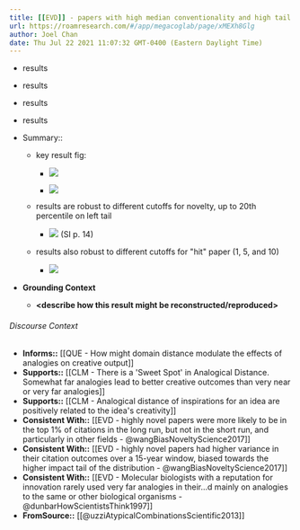 ```yaml
---
title: [[EVD]] - papers with high median conventionality and high tail atypical combinations of journals they cited were 2x more likely than average to be in top 5 percent of citation distribution - [[@uzziAtypicalCombinationsScientific2013]]
url: https://roamresearch.com/#/app/megacoglab/page/xMEXh8Glg
author: Joel Chan
date: Thu Jul 22 2021 11:07:32 GMT-0400 (Eastern Daylight Time)
---
```


- results
- results
- results
- results
- Summary::

    - key result fig:

        - ![](https://firebasestorage.googleapis.com/v0/b/firescript-577a2.appspot.com/o/imgs%2Fapp%2Fmegacoglab%2FYYJrres1L2.png?alt=media&token=a222deac-7acf-41e5-9cf1-9cec07eaade8)

        - ![](https://firebasestorage.googleapis.com/v0/b/firescript-577a2.appspot.com/o/imgs%2Fapp%2Fmegacoglab%2FKiglEtvW2U.png?alt=media&token=95d356b5-e3e9-4806-91b2-fcd16847ee9a)

    - results are robust to different cutoffs for novelty, up to 20th percentile on left tail

        - ![](https://firebasestorage.googleapis.com/v0/b/firescript-577a2.appspot.com/o/imgs%2Fapp%2Fmegacoglab%2Fca2mlAV8CN.png?alt=media&token=ebb4fb77-2935-470a-aa36-6a8b86bee908) (SI p. 14)

    - results also robust to different cutoffs for "hit" paper (1, 5, and 10)

        - ![](https://firebasestorage.googleapis.com/v0/b/firescript-577a2.appspot.com/o/imgs%2Fapp%2Fmegacoglab%2F9irFM3pnN1.png?alt=media&token=7d91e719-7853-4f8a-9919-899652b0f081)
- **Grounding Context**

    - __<describe how this result might be reconstructed/reproduced>__

###### Discourse Context

- **Informs::** [[QUE - How might domain distance modulate the effects of analogies on creative output]]
- **Supports::** [[CLM - There is a 'Sweet Spot' in Analogical Distance. Somewhat far analogies lead to better creative outcomes than very near or very far analogies]]
- **Supports::** [[CLM - Analogical distance of inspirations for an idea are positively related to the idea's creativity]]
- **Consistent With::** [[EVD - highly novel papers were more likely to be in the top 1% of citations in the long run, but not in the short run, and particularly in other fields - @wangBiasNoveltyScience2017]]
- **Consistent With::** [[EVD - highly novel papers had higher variance in their citation outcomes over a 15-year window, biased towards the higher impact tail of the distribution - @wangBiasNoveltyScience2017]]
- **Consistent With::** [[EVD - Molecular biologists with a reputation for innovation rarely used very far analogies in their...d mainly on analogies to the same or other biological organisms - @dunbarHowScientistsThink1997]]
- **FromSource::** [[@uzziAtypicalCombinationsScientific2013]]
